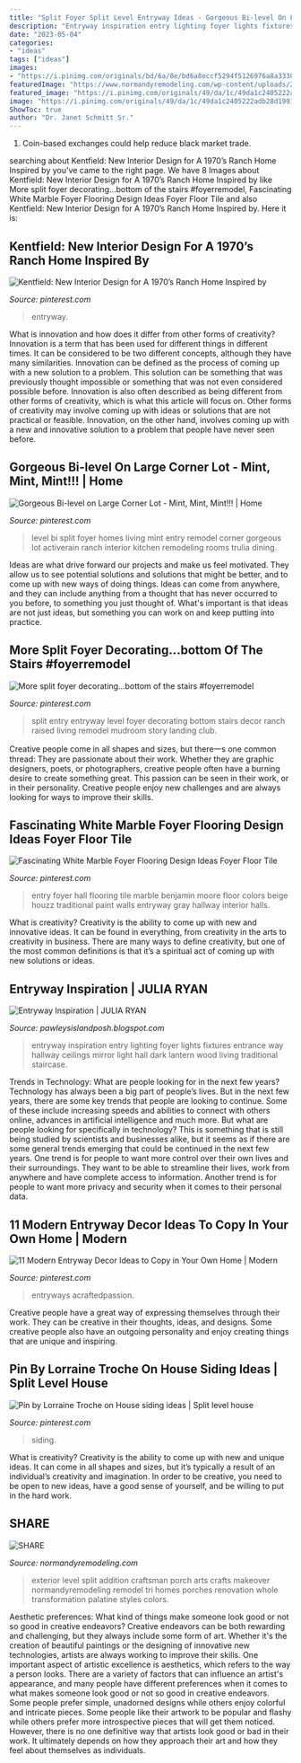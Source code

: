 ```yaml
---
title: "Split Foyer Split Level Entryway Ideas - Gorgeous Bi-level On Large Corner Lot"
description: "Entryway inspiration entry lighting foyer lights fixtures entrance way hallway ceilings mirror light hall dark lantern wood living traditional staircase"
date: "2023-05-04"
categories:
- "ideas"
tags: ["ideas"]
images:
- "https://i.pinimg.com/originals/bd/6a/8e/bd6a8eccf5294f5126976a8a33381473.jpg"
featuredImage: "https://www.normandyremodeling.com/wp-content/uploads/2016/03/Palantine_Brockway_46.jpg"
featured_image: "https://i.pinimg.com/originals/49/da/1c/49da1c2405222adb28d199118f99dcf6.jpg"
image: "https://i.pinimg.com/originals/49/da/1c/49da1c2405222adb28d199118f99dcf6.jpg"
ShowToc: true
author: "Dr. Janet Schmitt Sr."
---
```



1. Coin-based exchanges could help reduce black market trade.

	

		
searching about Kentfield: New Interior Design for A 1970’s Ranch Home Inspired by you've came to the right page. We have 8 Images about Kentfield: New Interior Design for A 1970’s Ranch Home Inspired by like More split foyer decorating...bottom of the stairs #foyerremodel, Fascinating White Marble Foyer Flooring Design Ideas Foyer Floor Tile and also Kentfield: New Interior Design for A 1970’s Ranch Home Inspired by. Here it is:
		
    
## Kentfield: New Interior Design For A 1970’s Ranch Home Inspired By

<img loading=lazy src="https://i.pinimg.com/originals/ed/b1/bc/edb1bc2a16f97115dfa187f7dd03b544.jpg" onerror="this.onerror=null;this.src='https://tse1.mm.bing.net/th?id=OIP.4mdWY4VwUkMS-QUHbvLfjwHaJ4&amp;pid=15.1';" alt="Kentfield: New Interior Design for A 1970’s Ranch Home Inspired by">

_Source: pinterest.com_

>entryway. 

	

What is innovation and how does it differ from other forms of creativity?
Innovation is a term that has been used for different things in different times. It can be considered to be two different concepts, although they have many similarities. Innovation can be defined as the process of coming up with a new solution to a problem. This solution can be something that was previously thought impossible or something that was not even considered possible before. Innovation is also often described as being different from other forms of creativity, which is what this article will focus on. Other forms of creativity may involve coming up with ideas or solutions that are not practical or feasible. Innovation, on the other hand, involves coming up with a new and innovative solution to a problem that people have never seen before.

    
## Gorgeous Bi-level On Large Corner Lot - Mint, Mint, Mint!!! | Home

<img loading=lazy src="https://i.pinimg.com/originals/49/da/1c/49da1c2405222adb28d199118f99dcf6.jpg" onerror="this.onerror=null;this.src='https://tse4.mm.bing.net/th?id=OIP.45eQCn-CFEbJhA7qbfCNZAHaFj&amp;pid=15.1';" alt="Gorgeous Bi-level on Large Corner Lot - Mint, Mint, Mint!!! | Home">

_Source: pinterest.com_

>level bi split foyer homes living mint entry remodel corner gorgeous lot activerain ranch interior kitchen remodeling rooms trulia dining. 

	

Ideas are what drive forward our projects and make us feel motivated. They allow us to see potential solutions and solutions that might be better, and to come up with new ways of doing things. Ideas can come from anywhere, and they can include anything from a thought that has never occurred to you before, to something you just thought of. What's important is that ideas are not just ideas, but something you can work on and keep putting into practice.

    
## More Split Foyer Decorating...bottom Of The Stairs #foyerremodel

<img loading=lazy src="https://i.pinimg.com/originals/bd/6a/8e/bd6a8eccf5294f5126976a8a33381473.jpg" onerror="this.onerror=null;this.src='https://tse3.mm.bing.net/th?id=OIP.yPEb2Lsf9PmezerOU-0S2gHaJ4&amp;pid=15.1';" alt="More split foyer decorating...bottom of the stairs #foyerremodel">

_Source: pinterest.com_

>split entry entryway level foyer decorating bottom stairs decor ranch raised living remodel mudroom story landing club. 

	

Creative people come in all shapes and sizes, but there一s one common thread: They are passionate about their work. Whether they are graphic designers, poets, or photographers, creative people often have a burning desire to create something great. This passion can be seen in their work, or in their personality. Creative people enjoy new challenges and are always looking for ways to improve their skills.

    
## Fascinating White Marble Foyer Flooring Design Ideas Foyer Floor Tile

<img loading=lazy src="https://i.pinimg.com/originals/f6/fc/3f/f6fc3f0bdfb5ce655886957166e3290b.jpg" onerror="this.onerror=null;this.src='https://tse1.mm.bing.net/th?id=OIP.fwRtUpwo_zgmOH1odBeuewHaJ3&amp;pid=15.1';" alt="Fascinating White Marble Foyer Flooring Design Ideas Foyer Floor Tile">

_Source: pinterest.com_

>entry foyer hall flooring tile marble benjamin moore floor colors beige houzz traditional paint walls entryway gray hallway interior halls. 

	

What is creativity?
Creativity is the ability to come up with new and innovative ideas. It can be found in everything, from creativity in the arts to creativity in business. There are many ways to define creativity, but one of the most common definitions is that it’s a spiritual act of coming up with new solutions or ideas.

    
## Entryway Inspiration | JULIA RYAN

<img loading=lazy src="http://1.bp.blogspot.com/-63p4-eH6ETs/UbmsNDZLLlI/AAAAAAAARi4/aw2Ygxujibw/s1600/3250fa584deea56ed9c083cf0b29181a.jpg" onerror="this.onerror=null;this.src='https://tse2.mm.bing.net/th?id=OIP.E0evBgOQBeQNSge8mCPiswHaK9&amp;pid=15.1';" alt="Entryway Inspiration | JULIA RYAN">

_Source: pawleysislandposh.blogspot.com_

>entryway inspiration entry lighting foyer lights fixtures entrance way hallway ceilings mirror light hall dark lantern wood living traditional staircase. 

	

Trends in Technology: What are people looking for in the next few years?
Technology has always been a big part of people’s lives. But in the next few years, there are some key trends that people are looking to continue. 
Some of these include increasing speeds and abilities to connect with others online, advances in artificial intelligence and much more. 
But what are people looking for specifically in technology? This is something that is still being studied by scientists and businesses alike, but it seems as if there are some general trends emerging that could be continued in the next few years. 
One trend is for people to want more control over their own lives and their surroundings. They want to be able to streamline their lives, work from anywhere and have complete access to information. 
Another trend is for people to want more privacy and security when it comes to their personal data.

    
## 11 Modern Entryway Decor Ideas To Copy In Your Own Home | Modern

<img loading=lazy src="https://i.pinimg.com/736x/d2/04/b8/d204b8ff3c3ab82f5a5d8ababfbbac06.jpg" onerror="this.onerror=null;this.src='https://tse3.mm.bing.net/th?id=OIP.8AF1_GMLnRuFxbwcPt4RJAHaMM&amp;pid=15.1';" alt="11 Modern Entryway Decor Ideas to Copy in Your Own Home | Modern">

_Source: pinterest.com_

>entryways acraftedpassion. 

	

Creative people have a great way of expressing themselves through their work. They can be creative in their thoughts, ideas, and designs. Some creative people also have an outgoing personality and enjoy creating things that are unique and inspiring.

    
## Pin By Lorraine Troche On House Siding Ideas | Split Level House

<img loading=lazy src="https://i.pinimg.com/736x/16/33/54/1633549a49a32cb247f0c03b26852e59.jpg" onerror="this.onerror=null;this.src='https://tse2.mm.bing.net/th?id=OIP.8TsPFu5gXMlL9tMTo6edyQHaFj&amp;pid=15.1';" alt="Pin by Lorraine Troche on House siding ideas | Split level house">

_Source: pinterest.com_

>siding. 

	

What is creativity?
Creativity is the ability to come up with new and unique ideas. It can come in all shapes and sizes, but it’s typically a result of an individual’s creativity and imagination. In order to be creative, you need to be open to new ideas, have a good sense of yourself, and be willing to put in the hard work.

    
## SHARE

<img loading=lazy src="https://www.normandyremodeling.com/wp-content/uploads/2016/03/Palantine_Brockway_46.jpg" onerror="this.onerror=null;this.src='https://tse1.mm.bing.net/th?id=OIP.zw45gDvVHEIrtEZnlbRd2QHaE8&amp;pid=15.1';" alt="SHARE">

_Source: normandyremodeling.com_

>exterior level split addition craftsman porch arts crafts makeover normandyremodeling remodel tri homes porches renovation whole transformation palatine styles colors. 

	

Aesthetic preferences: What kind of things make someone look good or not so good in creative endeavors?
Creative endeavors can be both rewarding and challenging, but they always include some form of art. Whether it's the creation of beautiful paintings or the designing of innovative new technologies, artists are always working to improve their skills. One important aspect of artistic excellence is aesthetics, which refers to the way a person looks. There are a variety of factors that can influence an artist's appearance, and many people have different preferences when it comes to what makes someone look good or not so good in creative endeavors. Some people prefer simple, unadorned designs while others enjoy colorful and intricate pieces. Some people like their artwork to be popular and flashy while others prefer more introspective pieces that will get them noticed. However, there is no one definitive way that artists look good or bad in their work. It ultimately depends on how they approach their art and how they feel about themselves as individuals.

